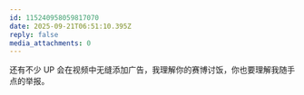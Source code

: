 ```yaml
---
id: 115240958059817070
date: 2025-09-21T06:51:10.395Z
reply: false
media_attachments: 0
---
```


<p>还有不少 UP 会在视频中无缝添加广告，我理解你的赛博讨饭，你也要理解我随手点的举报。</p>
